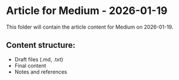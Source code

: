 # Article for Medium - 2026-01-19

This folder will contain the article content for Medium on 2026-01-19.

## Content structure:
- Draft files (.md, .txt)
- Final content
- Notes and references
